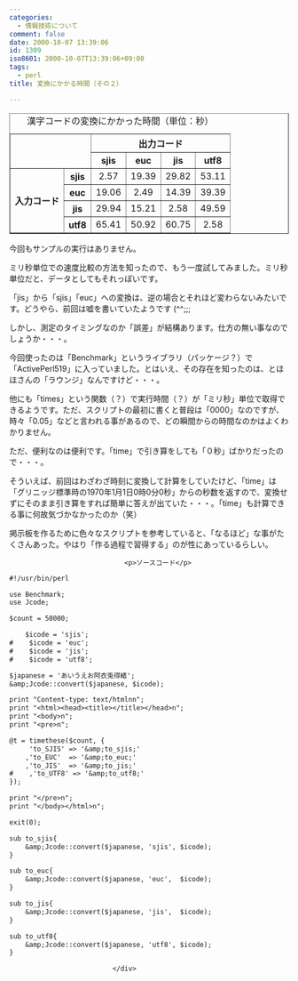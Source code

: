 ```yaml
---
categories:
  - 情報技術について
comment: false
date: 2000-10-07 13:39:06
id: 1309
iso8601: 2000-10-07T13:39:06+09:00
tags:
  - perl
title: 変換にかかる時間（その２）

---
```


<div class="entry-body">
                                 <table border="1" width="80%" summary="漢字コードの種類と、変換にかかる秒数の相関関係"><caption>漢字コードの変換にかかった時間（単位：秒）</caption><tr><th colspan="2" rowspan="2"><br /></th><th colspan="4">出力コード</th></tr><tr><th lang="en" xml:lang="en">sjis</th><th lang="en" xml:lang="en">euc</th><th lang="en" xml:lang="en">jis</th><th lang="en" xml:lang="en">utf8</th></tr><tr><th rowspan="4">入力コード</th><th lang="en" xml:lang="en">sjis</th><td align="center">2.57</td><td align="center">19.39</td><td align="center">29.82</td><td align="center">53.11</td></tr><tr><th lang="en" xml:lang="en">euc</th><td align="center">19.06</td><td align="center">2.49</td><td align="center">14.39</td><td align="center">39.39</td></tr><tr><th lang="en" xml:lang="en">jis</th><td align="center">29.94</td><td align="center">15.21</td><td align="center">2.58</td><td align="center">49.59</td></tr><tr><th lang="en" xml:lang="en">utf8</th><td align="center">65.41</td><td align="center">50.92</td><td align="center">60.75</td><td align="center">2.58</td></tr></table><p>今回もサンプルの実行はありません。 </p>

<p>ミリ秒単位での速度比較の方法を知ったので、もう一度試してみました。ミリ秒単位だと、データとしてもそれっぽいです。 </p>

<p>「jis」から「sjis」「euc」への変換は、逆の場合とそれほど変わらないみたいです。どうやら、前回は嘘を書いていたようです (^^;;; </p>

<p>しかし、測定のタイミングなのか「誤差」が結構あります。仕方の無い事なのでしょうか・・・。 </p>

<p>今回使ったのは「Benchmark」というライブラリ（パッケージ？）で「ActivePerl519」に入っていました。とはいえ、その存在を知ったのは、とほほさんの「ラウンジ」なんですけど・・・。 </p>

<p>他にも「times」という関数（？）で実行時間（？）が「ミリ秒」単位で取得できるようです。ただ、スクリプトの最初に書くと普段は「0000」なのですが、時々「0.05」などと言われる事があるので、どの瞬間からの時間なのかはよくわかりません。 </p>

<p>ただ、便利なのは便利です。「time」で引き算をしても「０秒」ばかりだったので・・・。 </p>

<p>そういえば、前回はわざわざ時刻に変換して計算をしていたけど、「time」は「グリニッジ標準時の1970年1月1日0時0分0秒」からの秒数を返すので、変換せずにそのまま引き算をすれば簡単に答えが出ていた・・・。「time」も計算できる事に何故気づかなかったのか（笑） </p>

<p>掲示板を作るために色々なスクリプトを参考していると、「なるほど」な事がたくさんあった。やはり「作る過程で習得する」のが性にあっているらしい。</p>
                              
                                 <p>ソースコード</p>

```default
#!/usr/bin/perl

use Benchmark;
use Jcode;

$count = 50000;

    $icode = 'sjis';
#    $icode = 'euc';
#    $icode = 'jis';
#    $icode = 'utf8';

$japanese = 'あいうえお阿衣兎得緒';
&amp;Jcode::convert($japanese, $icode);

print "Content-type: text/htmlnn";
print "<html><head><title></title></head>n";
print "<body>n";
print "<pre>n";

@t = timethese($count, {
     'to_SJIS' => '&amp;to_sjis;'
    ,'to_EUC'  => '&amp;to_euc;'
    ,'to_JIS'  => '&amp;to_jis;'
#    ,'to_UTF8' => '&amp;to_utf8;'
});

print "</pre>n";
print "</body></html>n";

exit(0);

sub to_sjis{
    &amp;Jcode::convert($japanese, 'sjis', $icode);
}

sub to_euc{
    &amp;Jcode::convert($japanese, 'euc',  $icode);
}

sub to_jis{
    &amp;Jcode::convert($japanese, 'jis',  $icode);
}

sub to_utf8{
    &amp;Jcode::convert($japanese, 'utf8', $icode);
}
```
                              </div>
    	